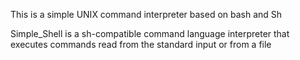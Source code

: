 This is a simple UNIX command interpreter based on bash and Sh

Simple_Shell is a sh-compatible command language interpreter that executes commands read from the standard input or from a file
